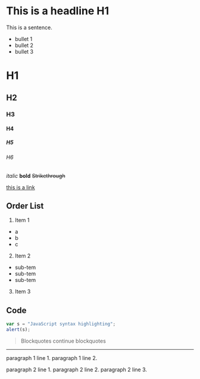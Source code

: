 # This is a headline H1

This is a sentence.
* bullet 1
* bullet 2
* bullet 3

# H1  
## H2  
### H3 
#### H4 
##### H5 
###### H6

*italic*  **bold**  ~~Strikethrough~~

[this is a link](http://example.com)

## Order List

1. Item 1
* a
* b
* c
2. Item 2
  - sub-tem
  - sub-tem
  - sub-tem
3. Item 3

## Code

```javascript
var s = "JavaScript syntax highlighting";
alert(s);
```

> Blockquotes
> continue blockquotes

___

paragraph 1 line 1.
paragraph 1 line 2.

paragraph 2 line 1.
paragraph 2 line 2.
paragraph 2 line 3.


